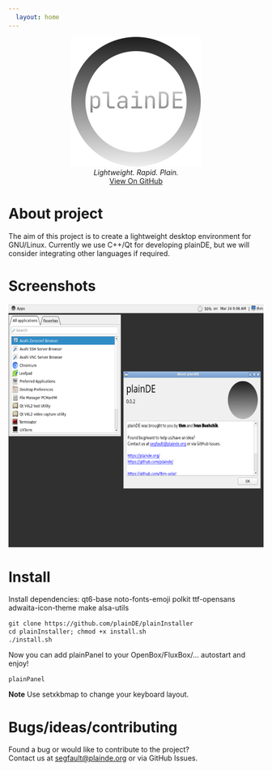 ```yaml
---
  layout: home
---
```

<div align=center>
  <img src="https://raw.githubusercontent.com/plainDE/.github/main/profile/logo.png" width=256 height=256>
  <br>
  <i>Lightweight. Rapid. Plain.</i>
  <br>
  <a href="https://github.com/plainDE">View On GitHub</a>
</div>

# About project
The aim of this project is to create a lightweight desktop environment for GNU/Linux. Currently we use C++/Qt for developing plainDE, but we will consider integrating other languages if required.

# Screenshots
<img src="scr/scr-0.0.2.png" width=640 height=480>

# Install

Install dependencies: qt6-base noto-fonts-emoji polkit ttf-opensans adwaita-icon-theme make alsa-utils

  
```
git clone https://github.com/plainDE/plainInstaller
cd plainInstaller; chmod +x install.sh
./install.sh
```
  
Now you can add plainPanel to your OpenBox/FluxBox/... autostart and enjoy!
```
plainPanel
```

**Note** Use setxkbmap to change your keyboard layout.


# Bugs/ideas/contributing
Found a bug or would like to contribute to the project?<br>
Contact us at <a href="mailto:segfault@plainde.org">segfault@plainde.org</a> or via GitHub Issues.
